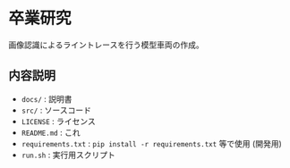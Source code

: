 # 卒業研究

画像認識によるライントレースを行う模型車両の作成。

## 内容説明

-   `docs/` : 説明書
-   `src/` : ソースコード
-   `LICENSE` : ライセンス
-   `README.md` : これ
-   `requirements.txt` : `pip install -r requirements.txt` 等で使用 (開発用)
-   `run.sh` : 実行用スクリプト
